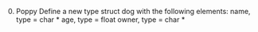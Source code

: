 0. Poppy
Define a new type struct dog with the following elements:
name, type = char *
age, type = float
owner, type = char *

